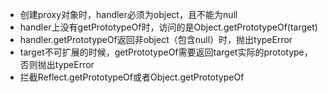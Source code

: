 - 创建proxy对象时，handler必须为object，且不能为null
- handler上没有getPrototypeOf时，访问的是Object.getPrototypeOf(target)
- handler.getPrototypeOf返回非object（包含null）时，抛出typeError
- target不可扩展的时候，getPrototypeOf需要返回target实际的prototype，否则抛出typeError
- 拦截Reflect.getPrototypeOf或者Object.getPrototypeOf
